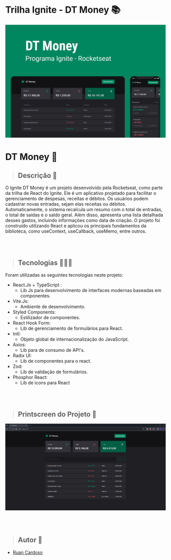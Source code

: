# Trilha Ignite - DT Money 📚
![Project cover](./public/assets/preview1.png)
# DT Money 🏦

> ## Descrição 📝
O Ignite DT Money é um projeto desenvolvido pela Rocketseat, como parte da trilha de React do Ignite. Ele é um aplicativo projetado para facilitar o gerenciamento de despesas, receitas e débitos. Os usuários podem cadastrar novas entradas, sejam elas receitas ou débitos. Automaticamente, o sistema recalcula um resumo com o total de entradas, o total de saídas e o saldo geral. Além disso, apresenta uma lista detalhada desses gastos, incluindo informações como data de criação. O projeto foi construído utilizando React e aplicou os principais fundamentos da biblioteca, como useContext, useCallback, useMemo, entre outros.

<br>
<br>

> ## Tecnologias 👨🏾‍💻
Foram utilizadas as seguintes tecnologias neste projeto:
+ React.Js + TypeScript :
  -  Lib Js para desenvolvimento de interfaces modernas baseadas em componentes.
+ Vite.Js:
  - Ambiente de desenvolvimento.
+ Styled Components:
  - Estilizador de componentes.
+ React Hook Form:
  - Lib de gerenciamento de formulários para React.
+ Intl:
  - Objeto global de internacionalização do JavaScript.
+ Axios:
  - Lib para de consumo de API's.
+ Radix UI:
  - Lib de componentes para o react.
+ Zod:
  - Lib de validação de formulários.
+ Phosphor React:
  - Lib de icons para React

<br>
<br>

> ## Printscreen do Projeto 📸
![Project cover](./previewDTmoney.png)

<br>
<br>

> ## Autor 📝
+ [Ruan Cardoso](https://www.linkedin.com/in/ruancardosolinkdin/)
